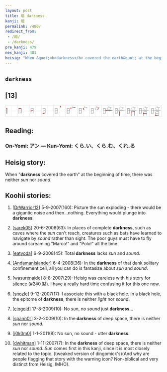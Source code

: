 ```yaml
---
layout: post
title: 暗 darkness
kanji: 暗
permalink: /480/
redirect_from:
 - /暗/
 - /darkness/
pre_kanji: 479
nex_kanji: 481
heisig: "When &quot;<b>darkness</b> covered the earth&quot; at the beginning of time, there was neither <i>sun</i> nor <i>sound</i>."
---
```


## `darkness`

## [13]

<div class="stroke"><img src="../images/E69A97.png" /></div>

## Reading:

### On-Yomi: アン &mdash; Kun-Yomi: くら.い、くら.む、くれ.る

## Heisig story:

When &quot;<b>darkness</b> covered the earth&quot; at the beginning of time, there was neither <i>sun</i> nor <i>sound</i>.

## Koohii stories:

1) [<a href="http://kanji.koohii.com/profile/DrWarrior12">DrWarrior12</a>] 5-9-2007(160): Picture the sun exploding - there would be a gigantic noise and then...nothing. Everything would plunge into<strong> darkness</strong>.

2) [<a href="http://kanji.koohii.com/profile/sarek05">sarek05</a>] 20-6-2008(63): In places of complete <strong>darkness</strong>, such as caves where the <em>sun</em> can&#039;t reach, creatures such as bats have learned to navigate by <em>sound</em> rather than sight. The poor guys must have to fly around screaming &quot;Marco!&quot; and &quot;Polo!&quot; all the time.

3) [<a href="http://kanji.koohii.com/profile/eatyoda">eatyoda</a>] 6-9-2008(45): Total<strong> darkness</strong> lacks <em>sun</em> and <em>sound</em>.

4) [<a href="http://kanji.koohii.com/profile/AndamanIslander">AndamanIslander</a>] 6-4-2008(36): In the <strong>darkness</strong> of that dank solitary confinement cell, all you can do is fantasize about <em>sun</em> and <em>sound</em>.

5) [<a href="http://kanji.koohii.com/profile/wasurenaide">wasurenaide</a>] 8-8-2007(29): Heisig was careless with his story for <a href="../240">silence</a> (#240 黙). i have a really hard time confusing it for this one now.

6) [<a href="http://kanji.koohii.com/profile/snozle">snozle</a>] 9-12-2007(17): I associate this with a black hole. In a black hole, the epitome of<strong> darkness</strong>, there is neither <em>light</em> nor <em>sound</em>.

7) [<a href="http://kanji.koohii.com/profile/cingold">cingold</a>] 17-8-2009(10): No <em>sun</em>, no <em>sound</em> just<strong> darkness</strong>...

8) [<a href="http://kanji.koohii.com/profile/spann0r">spann0r</a>] 3-2-2009(10): In the<strong> darkness</strong> of deep space, there is neither <em>sun</em> nor <em>sound</em>.

9) [<a href="http://kanji.koohii.com/profile/j0k0m0">j0k0m0</a>] 1-1-2011(8): No sun, no sound - utter<strong> darkness</strong>.

10) [<a href="http://kanji.koohii.com/profile/dwhitman">dwhitman</a>] 1-11-2007(7): In the <strong>darkness</strong> of deep space, there is neither <em>sun</em> nor <em>sound</em>. <em>Sun</em> comes first in this kanji, since it is most closely related to the topic. (tweaked version of dingomick&#039;s)(And why are people flagging that story with the warning icon? Non-biblical and very distinct from Heisig, IMHO).
